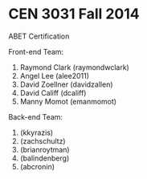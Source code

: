 CEN 3031 Fall 2014
==================
ABET Certification

Front-end Team:

1. Raymond Clark (raymondwclark)
2. Angel Lee (alee2011)
3. David Zoellner (davidzallen)
4. David Califf (dcaliff)
5. Manny Momot (emanmomot)

Back-end Team:

1. (kkyrazis)
2. (zachschultz)
3. (brianroytman)
4. (balindenberg)
5. (abcronin)
